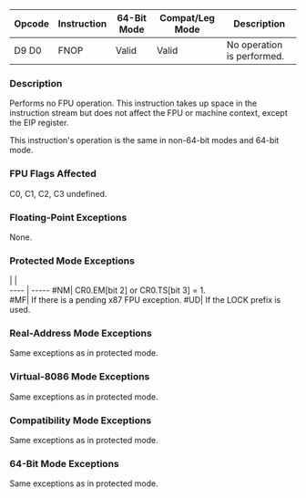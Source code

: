 
 Opcode| Instruction| 64-Bit Mode| Compat/Leg Mode| Description               
 ---  | --- | --- | --- | ---
 D9 D0 | FNOP       | Valid      | Valid          | No operation is performed.

### Description
Performs no FPU operation. This instruction takes up space in the instruction
stream but does not affect the FPU or machine context, except the EIP register.

This instruction's operation is the same in non-64-bit modes and 64-bit mode.


### FPU Flags Affected
C0, C1, C2, C3 undefined.


### Floating-Point Exceptions
None.


### Protected Mode Exceptions
   | |  
---- | -----
 #NM| CR0.EM[bit 2] or CR0.TS[bit 3] = 1.     
 #MF| If there is a pending x87 FPU exception.
 #UD| If the LOCK prefix is used.             

### Real-Address Mode Exceptions
Same exceptions as in protected mode.


### Virtual-8086 Mode Exceptions
Same exceptions as in protected mode.


### Compatibility Mode Exceptions
Same exceptions as in protected mode.


### 64-Bit Mode Exceptions
Same exceptions as in protected mode.
